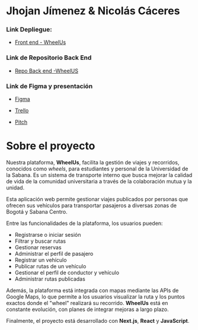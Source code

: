 # Jhojan Jímenez & Nicolás Cáceres

### Link Depliegue:

- [Front end - WheelUs](https://wheel-us-swart.vercel.app)

### Link de Repositorio Back End

- [Repo Back end -WheelUS](https://github.com/DSAW-2024-2/proyecto-final-be-thepaticos)

### Link de Figma y presentación

- [Figma](https://www.figma.com/design/QZJE7o6KroUE3g5uYbQlw9/Login?node-id=1-3&t=UIxMXuMIo6VLYons-1)

- [Trello](https://trello.com/invite/b/66e396dfbd737d855ceb4076/ATTI5218f1f95d5e265d2bde3815106b26858447B0BF/desarrollo-web-thepaticos)

- [Pitch](https://www.canva.com/design/DAGW4vFgf10/Pv4a3jUEWItJwBoERvOLyg/view?utm_content=DAGW4vFgf10&utm_campaign=designshare&utm_medium=link&utm_source=editor)

# Sobre el proyecto

Nuestra plataforma, **WheelUs**, facilita la gestión de viajes y recorridos, conocidos como _wheels_, para estudiantes y personal de la Universidad de la Sabana. Es un sistema de transporte interno que busca mejorar la calidad de vida de la comunidad universitaria a través de la colaboración mutua y la unidad.

Esta aplicación web permite gestionar viajes publicados por personas que ofrecen sus vehículos para transportar pasajeros a diversas zonas de Bogotá y Sabana Centro.

Entre las funcionalidades de la plataforma, los usuarios pueden:

- Registrarse o iniciar sesión
- Filtrar y buscar rutas
- Gestionar reservas
- Administrar el perfil de pasajero
- Registrar un vehículo
- Publicar rutas de un vehículo
- Gestionar el perfil de conductor y vehículo
- Administrar rutas publicadas

Además, la plataforma está integrada con mapas mediante las APIs de Google Maps, lo que permite a los usuarios visualizar la ruta y los puntos exactos donde el "wheel" realizará su recorrido. **WheelUs** está en constante evolución, con planes de integrar mejoras a largo plazo.

Finalmente, el proyecto está desarrollado con **Next.js**, **React** y **JavaScript**.
